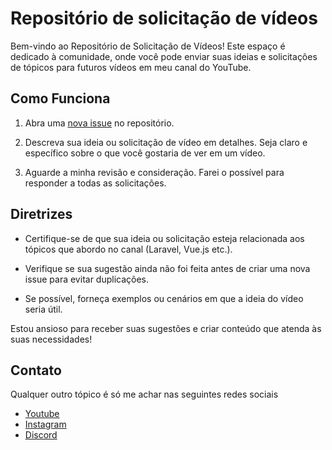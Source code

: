# Repositório de solicitação de vídeos

Bem-vindo ao Repositório de Solicitação de Vídeos! Este espaço é dedicado à comunidade, onde você pode enviar suas ideias e solicitações de tópicos para futuros vídeos em meu canal do YouTube.

## Como Funciona

1. Abra uma [nova issue](https://github.com/tiagomatosweb/solicitacao-de-video/issues/new/choose) no repositório.

2. Descreva sua ideia ou solicitação de vídeo em detalhes. Seja claro e específico sobre o que você gostaria de ver em um vídeo.

3. Aguarde a minha revisão e consideração. Farei o possível para responder a todas as solicitações.

## Diretrizes

- Certifique-se de que sua ideia ou solicitação esteja relacionada aos tópicos que abordo no canal (Laravel, Vue.js etc.).

- Verifique se sua sugestão ainda não foi feita antes de criar uma nova issue para evitar duplicações.

- Se possível, forneça exemplos ou cenários em que a ideia do vídeo seria útil.

Estou ansioso para receber suas sugestões e criar conteúdo que atenda às suas necessidades!

## Contato
Qualquer outro tópico é só me achar nas seguintes redes sociais
- [Youtube](https://www.youtube.com/tiagomatosweb?sub_confirmation=1)
- [Instagram](https://www.instagram.com/tiagomatosweb)
- [Discord](https://discord.laravue.com.br/)

